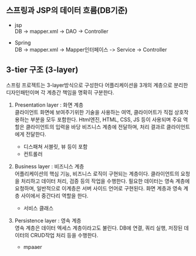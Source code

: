## 스프링과 JSP의 데이터 흐름(DB기준)
- jsp     
  DB -> mapper.xml -> DAO -> Controller 
  
 - Spring      
  DB -> mapper.xml -> Mapper인터페이스 ->  Service -> Controller



## 3-tier 구조 (3-layer)
  스프링 프로젝트는 3-layer방식으로 구성한다
  어플리케이션을 3개의 계층으로 분리한 디자인패턴이며 각 계층간 책임을 명확히 구분한다.
             
1. Presentation layer : 화면 계층        
클라이언트 화면에 보여주기위한 기술을 사용하는 여역, 클라이어트가 직접 상호작용하는 부분을 모두 포함한다.
Html엔진, HTML, CSS, JS 등이 사용되며 주요 역할은 클라이언트의 입력을 바당 비즈니스 계층에 전달하며, 처리 결과르 클라이언트에게 전달한다.
    - 디스패쳐 서블릿, 뷰 등이 포함
    - 컨트롤러

2. Business layer : 비즈니스 계층          
어플리케이션의 핵심 기능, 비즈니스 로직이 구현되는 계층이다.
클라이언트의 요청을 처리하고 데이터 처리, 검증 등의 작업을 수행한다.
필요한 데이터는 영속 계층에 요청하며, 일반적으로 이계층은 서버 사이드 언어로 구현된다. 
화면 계층과 영속 계층 사이에서 중간다리 역할을 한다.
     - 서비스 클래스

3. Persistence layer : 영속 계층      
 영속 계층은 데이터 엑세스 계층이라고도 불린다.
 DB에  연결, 쿼리 실행, 저장된 데이터의 CRUD작업 처리 등을 수행한다.
      - mpaaer









